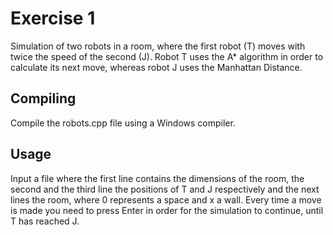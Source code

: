 Exercise 1
=====================
Simulation of two robots in a room, where the first robot (T) moves with twice the speed of the second (J). Robot T uses the A* algorithm in order to calculate its next move, whereas robot J uses the Manhattan Distance.

Compiling
---------------------
Compile the robots.cpp file using a Windows compiler.

Usage
---------------------
Input a file where the first line contains the dimensions of the room, the second and the third line the positions of T and J respectively and the next lines the room, where 0 represents a space and x a wall.
Every time a move is made you need to press Enter in order for the simulation to continue, until T has reached J.
